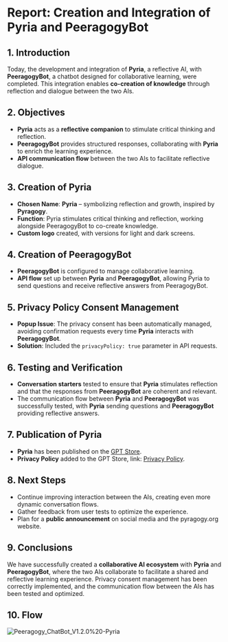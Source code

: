 # **Report: Creation and Integration of Pyria and PeeragogyBot**

## **1. Introduction**
Today, the development and integration of **Pyria**, a reflective AI, with **PeeragogyBot**, a chatbot designed for collaborative learning, were completed. This integration enables **co-creation of knowledge** through reflection and dialogue between the two AIs.

## **2. Objectives**
- **Pyria** acts as a **reflective companion** to stimulate critical thinking and reflection.
- **PeeragogyBot** provides structured responses, collaborating with **Pyria** to enrich the learning experience.
- **API communication flow** between the two AIs to facilitate reflective dialogue.

## **3. Creation of Pyria**
- **Chosen Name**: **Pyria** – symbolizing reflection and growth, inspired by **Pyragogy**.
- **Function**: Pyria stimulates critical thinking and reflection, working alongside PeeragogyBot to co-create knowledge.
- **Custom logo** created, with versions for light and dark screens.

## **4. Creation of PeeragogyBot**
- **PeeragogyBot** is configured to manage collaborative learning.
- **API flow** set up between **Pyria** and **PeeragogyBot**, allowing Pyria to send questions and receive reflective answers from PeeragogyBot.

## **5. Privacy Policy Consent Management**
- **Popup Issue**: The privacy consent has been automatically managed, avoiding confirmation requests every time **Pyria** interacts with **PeeragogyBot**.
- **Solution**: Included the `privacyPolicy: true` parameter in API requests.

## **6. Testing and Verification**
- **Conversation starters** tested to ensure that **Pyria** stimulates reflection and that the responses from **PeeragogyBot** are coherent and relevant.
- The communication flow between **Pyria** and **PeeragogyBot** was successfully tested, with **Pyria** sending questions and **PeeragogyBot** providing reflective answers.

## **7. Publication of Pyria**
- **Pyria** has been published on the [GPT Store](https://chatgpt.com/g/g-67f8d648e9308191bf3fc0d6397fc8c6-pyria-ai-for-co-learning).
- **Privacy Policy** added to the GPT Store, link: [Privacy Policy](https://github.com/FTG-003/Peeragogy_ChatBot/blob/main/doc/privacy.md).

## **8. Next Steps**
- Continue improving interaction between the AIs, creating even more dynamic conversation flows.
- Gather feedback from user tests to optimize the experience.
- Plan for a **public announcement** on social media and the pyragogy.org website.

## **9. Conclusions**
We have successfully created a **collaborative AI ecosystem** with **Pyria** and **PeeragogyBot**, where the two AIs collaborate to facilitate a shared and reflective learning experience. Privacy consent management has been correctly implemented, and the communication flow between the AIs has been tested and optimized.

## **10. Flow**
![Peeragogy_ChatBot_V1.2.0%20-Pyria](https://github.com/FTG-003/Peeragogy_ChatBot/blob/main/doc/assets/images/nodes_flowise/Peeragogy_ChatBot_V1.2.0%20-Pyria.png)


